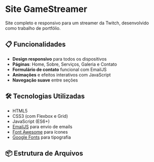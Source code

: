 # Site GameStreamer

Site completo e responsivo para um streamer da Twitch, desenvolvido como trabalho de portfólio.

## 📋 Funcionalidades

- **Design responsivo** para todos os dispositivos
- **Páginas**: Home, Sobre, Serviços, Galeria e Contato
- **Formulário de contato** funcional com EmailJS
- **Animações** e efeitos interativos com JavaScript
- **Navegação suave** entre seções

## 🛠️ Tecnologias Utilizadas

- HTML5
- CSS3 (com Flexbox e Grid)
- JavaScript (ES6+)
- [EmailJS](https://www.emailjs.com/) para envio de emails
- [Font Awesome](https://fontawesome.com/) para ícones
- [Google Fonts](https://fonts.google.com/) para tipografia

## 📦 Estrutura de Arquivos

